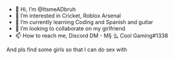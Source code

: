 - 👋 Hi, I’m @ItsmeADbruh
- 👀 I’m interested in Cricket, Roblox Arsenal
- 🌱 I’m currently learning Coding and Spanish and guitar
- 💞️ I’m looking to collaborate on my girlfriend
- 📫 How to reach me, Discord DM - M§ 么 Cool Gaming#1338
<!--
ItsmeADbruh/ItsmeADbruh is a ✨ special ✨ repository because its `README.md` (this file) appears on your GitHub profile.
You can click the Preview link to take a look at your changes.
--->
And pls find some girls so that I can do sex with
